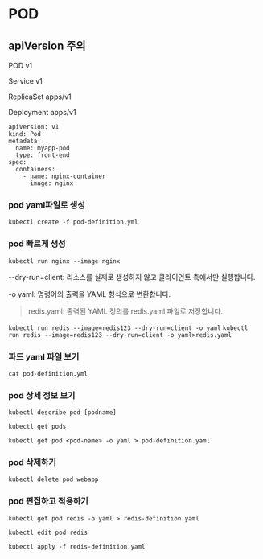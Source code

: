 # POD



## apiVersion 주의
POD v1

Service v1

ReplicaSet apps/v1

Deployment apps/v1


```
apiVersion: v1
kind: Pod
metadata:
  name: myapp-pod
  type: front-end
spec:
  containers:
    - name: nginx-container
      image: nginx
```
###  pod yaml파일로 생성
`kubectl create -f pod-definition.yml`

### pod 빠르게 생성
`kubectl run nginx --image nginx`

--dry-run=client: 리소스를 실제로 생성하지 않고 클라이언트 측에서만 실행합니다.

-o yaml: 명령어의 출력을 YAML 형식으로 변환합니다.

> redis.yaml: 출력된 YAML 정의를 redis.yaml 파일로 저장합니다.

`kubectl run redis --image=redis123 --dry-run=client -o yaml`
`kubectl run redis --image=redis123 --dry-run=client -o yaml>redis.yaml`

### 파드 yaml 파일 보기
`cat pod-definition.yml`

### pod 상세 정보 보기
`kubectl describe pod [podname]`

`kubectl get pods`

`kubectl get pod <pod-name> -o yaml > pod-definition.yaml`
### pod 삭제하기
`kubectl delete pod webapp`


### pod 편집하고 적용하기
`kubectl get pod redis -o yaml > redis-definition.yaml`

`kubectl edit pod redis`

`kubectl apply -f redis-definition.yaml `


